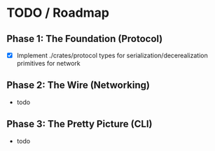 # TODO / Roadmap

## Phase 1: The Foundation (Protocol)
- [x] Implement ./crates/protocol types for serialization/decerealization primitives for network

## Phase 2: The Wire (Networking)
- todo

## Phase 3: The Pretty Picture (CLI)
- todo